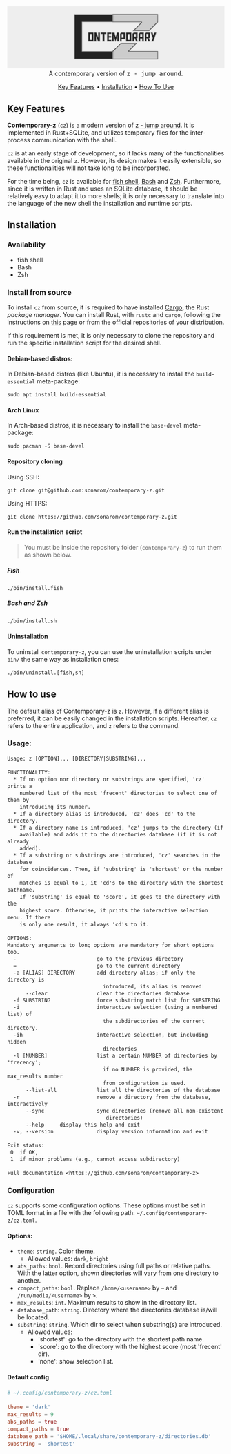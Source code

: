 <p align="center">
  <img src="assets/contemporary-z_header.png" alt="contemporary z"><br>
  A contemporary version of  <tt>z - jump around</tt>.
</p>

<p align="center">
  <a href="#key-features">Key Features</a> •
  <a href="#installation">Installation</a> •
  <a href="#how-to-use">How To Use</a>
</p>


## Key Features

**Contemporary-z** (`cz`) is a modern version of [z - jump around](https://github.com/rupa/z). It is implemented in Rust+SQLite, and utilizes temporary files for the inter-process communication with the shell.

`cz` is at an early stage of development, so it lacks many of the functionalities available in the original `z`. However, its design makes it easily extensible, so these functionalities will not take long to be incorporated.

For the time being, `cz` is available for [fish shell](https://github.com/fish-shell/fish-shell), [Bash](https://www.gnu.org/software/bash/) and [Zsh](https://www.zsh.org/). Furthermore, since it is written in Rust and uses an SQLite database, it should be relatively easy to adapt it to more shells; it is only necessary to translate into the language of the new shell the installation and runtime scripts.

## Installation

### Availability

- fish shell
- Bash
- Zsh

### Install from source

To install `cz` from source, it is required to have installed [Cargo](https://doc.rust-lang.org/cargo/), the Rust _package manager_. You can install Rust, with `rustc` and `cargo`, following the instructions on [this](https://www.rust-lang.org/tools/install) page or from the official repositories of your distribution.

If this requirement is met, it is only necessary to clone the repository and run the specific installation script for the desired shell.


#### Debian-based distros:

In Debian-based distros (like Ubuntu), it is necessary to install the `build-essential` meta-package: 

```shell
sudo apt install build-essential
```

#### Arch Linux

In Arch-based distros, it is necessary to install the `base-devel` meta-package:
```
sudo pacman -S base-devel
```

#### Repository cloning

Using SSH:
```shell
git clone git@github.com:sonarom/contemporary-z.git
```

Using HTTPS:
```shell
git clone https://github.com/sonarom/contemporary-z.git
```

#### Run the installation script

> You must be inside the repository folder (`contemporary-z`) to run them as shown below.

##### Fish

```fish
./bin/install.fish
```

##### Bash and Zsh

```bash
./bin/install.sh
```


#### Uninstallation

To uninstall `contemporary-z`, you can use the uninstallation scripts under `bin/` the same way as installation ones:

```sh
./bin/uninstall.[fish,sh]
```


## How to use

The default alias of Contemporary-z is `z`. However, if a different alias is preferred, it can be easily changed in the installation scripts. Hereafter, `cz` refers to the entire application, and `z` refers to the command.


### Usage:


```
Usage: z [OPTION]... [DIRECTORY|SUBSTRING]...

FUNCTIONALITY:
  * If no option nor directory or substrings are specified, 'cz' prints a
    numbered list of the most 'frecent' directories to select one of them by
    introducing its number.
  * If a directory alias is introduced, 'cz' does 'cd' to the directory.
  * If a directory name is introduced, 'cz' jumps to the directory (if
    available) and adds it to the directories database (if it is not already
    added).
  * If a substring or substrings are introduced, 'cz' searches in the database
    for coincidences. Then, if 'substring' is 'shortest' or the number of
    matches is equal to 1, it 'cd's to the directory with the shortest pathname.
    If 'substring' is equal to 'score', it goes to the directory with the
    highest score. Otherwise, it prints the interactive selection menu. If there
    is only one result, it always 'cd's to it.

OPTIONS:
Mandatory arguments to long options are mandatory for short options too.
  -                          go to the previous directory
  =                          go to the current directory
  -a [ALIAS] DIRECTORY       add directory alias; if only the directory is
                               introduced, its alias is removed
      --clear                clear the directories database
  -f SUBSTRING               force substring match list for SUBSTRING
  -i                         interactive selection (using a numbered list) of
                               the subdirectories of the current directory.
  -ih                        interactive selection, but including hidden
                               directories
  -l [NUMBER]                list a certain NUMBER of directories by 'frecency';
                               if no NUMBER is provided, the max_results number
                               from configuration is used.
      --list-all             list all the directories of the database
  -r                         remove a directory from the database, interactively
      --sync                 sync directories (remove all non-existent
                                directories)
      --help     display this help and exit
  -v, --version              display version information and exit

Exit status:
 0  if OK,
 1  if minor problems (e.g., cannot access subdirectory)

Full documentation <https://github.com/sonarom/contemporary-z>
```


### Configuration

`cz` supports some configuration options. These options must be set in TOML format in a file with the following path: `~/.config/contemporary-z/cz.toml`.

#### Options:

* `theme`: `string`. Color theme.
    + Allowed values: `dark`, `bright`
* `abs_paths`: `bool`. Record directories using full paths or relative paths. With the latter option, shown directories will vary from one directory to another.
* `compact_paths`: `bool`. Replace `/home/<username>` by `~` and `/run/media/<username>` by `>`.
* `max_results`: `int`. Maximum results to show in the directory list.
* `database_path`: `string`. Directory where the directories database is/will be located.
* `substring`: `string`. Which dir to select when substring(s) are introduced.
    + Allowed values:
        - 'shortest': go to the directory with the shortest path name.
        - 'score': go to the directory with the highest score (most 'frecent' dir).
        - 'none': show selection list.

#### Default config

```toml
# ~/.config/contemporary-z/cz.toml

theme = 'dark'
max_results = 9
abs_paths = true
compact_paths = true
database_path = '$HOME/.local/share/contemporary-z/directories.db'
substring = 'shortest'
```

